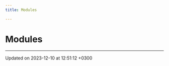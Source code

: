 ```yaml
---
title: Modules

---
```


# Modules







-------------------------------

Updated on 2023-12-10 at 12:51:12 +0300

